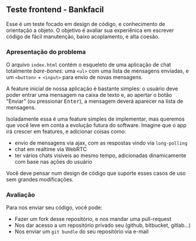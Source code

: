 ## Teste frontend - Bankfacil

Esse é um teste focado em design de código, e conhecimento de orientação a 
objeto. O objetivo é avaliar sua experiênica em escrever código de fácil 
manutenção, baixo acoplamento, e alta coesão.

### Apresentação do problema

O arquivo `index.html` contém o esqueleto de uma aplicação de chat totalmente 
*bare-bones*: uma `<ul>` com uma lista de mensagens enviadas, e um `<button>` + `<input>` 
para envio de novas mensagens.

A feature inicial de nossa aplicação é bastante simples: o usuário deve poder 
entrar uma mensagem na caixa de texto e, ao apertar o botão "Enviar" (ou 
pressionar <kbd>Enter</kbd>), a mensagem deverá aparecer na lista de mensagens.

Isoladamente essa é uma feature simples de implementar, mas queremos que você 
leve em conta a evolução futura do software. Imagine que o app irá crescer em 
features, e adicionar coisas como:
* envio de mensagens via ajax, com as respostas vindo via `long-polling`
* chat em realtime via WebRTC
* ter vários chats visíveis ao mesmo tempo, adicionadas dinamicamente com base nas ações do usuário

Você deve pensar num design de código que suporte esses casos de uso sem 
grandes modificações.

### Avaliação

Para nos enviar seu código, você pode:
* Fazer um fork desse repositório, e nos mandar uma pull-request
* Nos dar acesso a um repositório privado seu (github, bitbucket, gitlab...)
* Nos enviar um `git bundle` do seu repositório via e-mail
